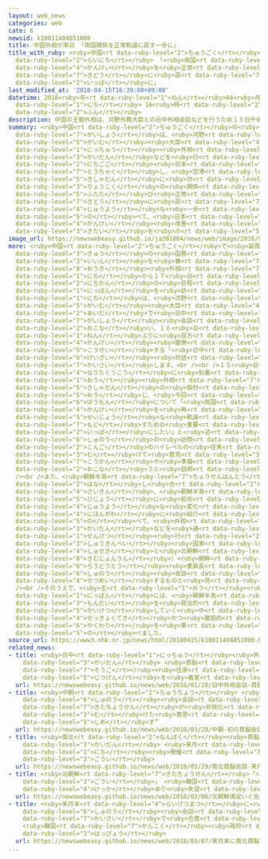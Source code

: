 ```yaml
---
layout: web_news
categories: web
cate: 6
newsid: k10011404851000
title: 中国外相が来日 「両国関係を正常軌道に戻す一歩に」
title_with_ruby: <ruby>中国<rt data-ruby-level="2">ちゅうごく</rt></ruby><ruby>外相<rt data-ruby-level="7">がいしょう</rt></ruby>が<ruby>来日<rt
  data-ruby-level="2">らいにち</rt></ruby> 「<ruby>両国<rt data-ruby-level="3">りょうこく</rt></ruby><ruby>関係<rt
  data-ruby-level="4">かんけい</rt></ruby>を<ruby>正常<rt data-ruby-level="5">せいじょう</rt></ruby><ruby>軌道<rt
  data-ruby-level="7">きどう</rt></ruby>に<ruby>戻<rt data-ruby-level="7">もど</rt></ruby>す<ruby>一歩<rt
  data-ruby-level="2">いっぽ</rt></ruby>に」
last_modified_at: '2018-04-15T16:39:00+09:00'
datetime: 2018<ruby>年<rt data-ruby-level="1">ねん</rt></ruby>04<ruby>月<rt data-ruby-level="1">がつ</rt></ruby>15<ruby>日<rt
  data-ruby-level="1">にち</rt></ruby> 16<ruby>時<rt data-ruby-level="2">じ</rt></ruby>39<ruby>分<rt
  data-ruby-level="2">ふん</rt></ruby>
description: 中国の王毅外相は、河野外務大臣との日中外相会談などを行うため１５日午後日本に到着し、空港で記者団に対して「両国の関係を再び正常な軌道に戻すための重要な一歩にしたい」と述べて、日本との関係改善に期待を示しました。
summary: <ruby>中国<rt data-ruby-level="2">ちゅうごく</rt></ruby>の<ruby>王毅<rt data-ruby-level="8">おうき</rt></ruby><ruby>外相<rt
  data-ruby-level="7">がいしょう</rt></ruby>は、<ruby>河野<rt data-ruby-level="8">こうの</rt></ruby><ruby>外務<rt
  data-ruby-level="5">がいむ</rt></ruby><ruby>大臣<rt data-ruby-level="4">だいじん</rt></ruby>との<ruby>日中<rt
  data-ruby-level="1">にっちゅう</rt></ruby><ruby>外相<rt data-ruby-level="7">がいしょう</rt></ruby><ruby>会談<rt
  data-ruby-level="3">かいだん</rt></ruby>などを<ruby>行<rt data-ruby-level="2">おこな</rt></ruby>うため１５<ruby>日午後<rt
  data-ruby-level="2">にちごご</rt></ruby><ruby>日本<rt data-ruby-level="1">にっぽん</rt></ruby>に<ruby>到着<rt
  data-ruby-level="7">とうちゃく</rt></ruby>し、<ruby>空港<rt data-ruby-level="3">くうこう</rt></ruby>で<ruby>記者団<rt
  data-ruby-level="5">きしゃだん</rt></ruby>に<ruby>対<rt data-ruby-level="3">たい</rt></ruby>して「<ruby>両国<rt
  data-ruby-level="3">りょうこく</rt></ruby>の<ruby>関係<rt data-ruby-level="4">かんけい</rt></ruby>を<ruby>再<rt
  data-ruby-level="5">ふたた</rt></ruby>び<ruby>正常<rt data-ruby-level="5">せいじょう</rt></ruby>な<ruby>軌道<rt
  data-ruby-level="7">きどう</rt></ruby>に<ruby>戻<rt data-ruby-level="7">もど</rt></ruby>すための<ruby>重要<rt
  data-ruby-level="4">じゅうよう</rt></ruby>な<ruby>一歩<rt data-ruby-level="2">いっぽ</rt></ruby>にしたい」と<ruby>述<rt
  data-ruby-level="5">の</rt></ruby>べて、<ruby>日本<rt data-ruby-level="1">にっぽん</rt></ruby>との<ruby>関係<rt
  data-ruby-level="4">かんけい</rt></ruby><ruby>改善<rt data-ruby-level="6">かいぜん</rt></ruby>に<ruby>期待<rt
  data-ruby-level="3">きたい</rt></ruby>を<ruby>示<rt data-ruby-level="5">しめ</rt></ruby>しました。
image_url: https://newswebeasy.github.io/ja201804/news/web/image/2018/04/15/K10011404851_1804151644_1804151645_01_02.jpg
more: <ruby>中国<rt data-ruby-level="2">ちゅうごく</rt></ruby>で<ruby>副首相<rt data-ruby-level="7">ふくしゅしょう</rt></ruby><ruby>級<rt
  data-ruby-level="3">きゅう</rt></ruby>の<ruby>国務<rt data-ruby-level="5">こくむ</rt></ruby><ruby>委員<rt
  data-ruby-level="3">いいん</rt></ruby>を<ruby>兼<rt data-ruby-level="7">か</rt></ruby>ねる<ruby>王毅<rt
  data-ruby-level="8">おうき</rt></ruby><ruby>外相<rt data-ruby-level="7">がいしょう</rt></ruby>は、１５<ruby>日<rt
  data-ruby-level="1">にち</rt></ruby>から１７<ruby>日<rt data-ruby-level="1">にち</rt></ruby>までの３<ruby>日間<rt
  data-ruby-level="2">にちかん</rt></ruby>の<ruby>日程<rt data-ruby-level="5">にってい</rt></ruby>で<ruby>日本<rt
  data-ruby-level="1">にっぽん</rt></ruby>を<ruby>訪<rt data-ruby-level="7">おとず</rt></ruby>れ、１５<ruby>日<rt
  data-ruby-level="1">にち</rt></ruby>は、<ruby>河野<rt data-ruby-level="8">こうの</rt></ruby><ruby>外務<rt
  data-ruby-level="5">がいむ</rt></ruby><ruby>大臣<rt data-ruby-level="4">だいじん</rt></ruby>との<ruby>間<rt
  data-ruby-level="2">あいだ</rt></ruby>で<ruby>日中<rt data-ruby-level="1">にっちゅう</rt></ruby><ruby>外相<rt
  data-ruby-level="7">がいしょう</rt></ruby><ruby>会談<rt data-ruby-level="3">かいだん</rt></ruby>を<ruby>行<rt
  data-ruby-level="2">おこな</rt></ruby>い、１６<ruby>日<rt data-ruby-level="1">にち</rt></ruby>はおよそ８<ruby>年<rt
  data-ruby-level="1">ねん</rt></ruby>ぶりに<ruby>双方<rt data-ruby-level="7">そうほう</rt></ruby>の<ruby>関係<rt
  data-ruby-level="4">かんけい</rt></ruby><ruby>閣僚<rt data-ruby-level="7">かくりょう</rt></ruby>で<ruby>構成<rt
  data-ruby-level="5">こうせい</rt></ruby>する「<ruby>日中<rt data-ruby-level="1">にっちゅう</rt></ruby>ハイレベル<ruby>経済<rt
  data-ruby-level="6">けいざい</rt></ruby><ruby>対話<rt data-ruby-level="3">たいわ</rt></ruby>」を<ruby>開催<rt
  data-ruby-level="7">かいさい</rt></ruby>します。<br /><br />１５<ruby>日午後<rt data-ruby-level="2">にちごご</rt></ruby>、<ruby>成田空港<rt
  data-ruby-level="4">なりたくうこう</rt></ruby>に<ruby>到着<rt data-ruby-level="7">とうちゃく</rt></ruby>した<ruby>王<rt
  data-ruby-level="1">おう</rt></ruby><ruby>外相<rt data-ruby-level="7">がいしょう</rt></ruby>は、<ruby>記者団<rt
  data-ruby-level="5">きしゃだん</rt></ruby>の<ruby>取材<rt data-ruby-level="4">しゅざい</rt></ruby>に<ruby>応<rt
  data-ruby-level="5">おう</rt></ruby>じ、<ruby>今回<rt data-ruby-level="2">こんかい</rt></ruby>の<ruby>訪問<rt
  data-ruby-level="6">ほうもん</rt></ruby>について「<ruby>両国<rt data-ruby-level="3">りょうこく</rt></ruby>の<ruby>関係<rt
  data-ruby-level="4">かんけい</rt></ruby>を<ruby>再<rt data-ruby-level="5">ふたた</rt></ruby>び<ruby>正常<rt
  data-ruby-level="5">せいじょう</rt></ruby>な<ruby>軌道<rt data-ruby-level="7">きどう</rt></ruby>に<ruby>戻<rt
  data-ruby-level="7">もど</rt></ruby>すための<ruby>重要<rt data-ruby-level="4">じゅうよう</rt></ruby>な<ruby>一歩<rt
  data-ruby-level="2">いっぽ</rt></ruby>にしたい」と<ruby>述<rt data-ruby-level="5">の</rt></ruby>べて、<ruby>首脳<rt
  data-ruby-level="6">しゅのう</rt></ruby>の<ruby>訪問<rt data-ruby-level="6">ほうもん</rt></ruby>など<ruby>今後<rt
  data-ruby-level="2">こんご</rt></ruby>のハイレベルの<ruby>往来<rt data-ruby-level="5">おうらい</rt></ruby>に<ruby>向<rt
  data-ruby-level="3">む</rt></ruby>けて<ruby>意見<rt data-ruby-level="3">いけん</rt></ruby><ruby>交換<rt
  data-ruby-level="7">こうかん</rt></ruby>や<ruby>準備<rt data-ruby-level="5">じゅんび</rt></ruby>を<ruby>行<rt
  data-ruby-level="2">おこな</rt></ruby>うと<ruby>説明<rt data-ruby-level="4">せつめい</rt></ruby>しました。<br
  /><br />また、<ruby>朝鮮半島<rt data-ruby-level="7">ちょうせんはんとう</rt></ruby><ruby>情勢<rt data-ruby-level="5">じょうせい</rt></ruby>についても<ruby>話<rt
  data-ruby-level="2">はな</rt></ruby>し<ruby>合<rt data-ruby-level="2">あ</rt></ruby>うとしたうえで、「<ruby>最近<rt
  data-ruby-level="4">さいきん</rt></ruby>、<ruby>朝鮮半島<rt data-ruby-level="7">ちょうせんはんとう</rt></ruby>には<ruby>非常<rt
  data-ruby-level="5">ひじょう</rt></ruby>に<ruby>前向<rt data-ruby-level="3">まえむ</rt></ruby>きで<ruby>重要<rt
  data-ruby-level="4">じゅうよう</rt></ruby>な<ruby>変化<rt data-ruby-level="4">へんか</rt></ruby>があり、<ruby>日本側<rt
  data-ruby-level="4">にほんがわ</rt></ruby>に<ruby>紹介<rt data-ruby-level="7">しょうかい</rt></ruby>したい」と<ruby>述<rt
  data-ruby-level="5">の</rt></ruby>べて、<ruby>外相<rt data-ruby-level="7">がいしょう</rt></ruby><ruby>会談<rt
  data-ruby-level="3">かいだん</rt></ruby>などを<ruby>通<rt data-ruby-level="2">つう</rt></ruby>じて、<ruby>先月<rt
  data-ruby-level="1">せんげつ</rt></ruby><ruby>行<rt data-ruby-level="2">おこな</rt></ruby>われた<ruby>習近平<rt
  data-ruby-level="3">しゅうきんぺい</rt></ruby><ruby>国家<rt data-ruby-level="2">こっか</rt></ruby><ruby>主席<rt
  data-ruby-level="4">しゅせき</rt></ruby>と<ruby>北朝鮮<rt data-ruby-level="7">きたちょうせん</rt></ruby>のキム・ジョンウン（<ruby>金正恩<rt
  data-ruby-level="8">きむじょんうん</rt></ruby>）<ruby>朝鮮<rt data-ruby-level="7">ちょうせん</rt></ruby><ruby>労働党<rt
  data-ruby-level="6">ろうどうとう</rt></ruby><ruby>委員長<rt data-ruby-level="3">いいんちょう</rt></ruby>の<ruby>首脳<rt
  data-ruby-level="6">しゅのう</rt></ruby><ruby>会談<rt data-ruby-level="3">かいだん</rt></ruby>についても<ruby>説明<rt
  data-ruby-level="4">せつめい</rt></ruby>するものと<ruby>見<rt data-ruby-level="1">み</rt></ruby>られます。<br
  /><br />そのうえで、<ruby>王<rt data-ruby-level="1">おう</rt></ruby><ruby>外相<rt data-ruby-level="7">がいしょう</rt></ruby>は「<ruby>日本<rt
  data-ruby-level="1">にっぽん</rt></ruby>には、<ruby>朝鮮半島<rt data-ruby-level="7">ちょうせんはんとう</rt></ruby>の<ruby>問題<rt
  data-ruby-level="3">もんだい</rt></ruby>を<ruby>政治的<rt data-ruby-level="5">せいじてき</rt></ruby>に<ruby>解決<rt
  data-ruby-level="5">かいけつ</rt></ruby>していく<ruby>中<rt data-ruby-level="1">なか</rt></ruby>で、<ruby>積極的<rt
  data-ruby-level="4">せっきょくてき</rt></ruby>かつ<ruby>建設的<rt data-ruby-level="5">けんせつてき</rt></ruby>な<ruby>役割<rt
  data-ruby-level="6">やくわり</rt></ruby>を<ruby>果<rt data-ruby-level="4">は</rt></ruby>たしてほしい」と<ruby>述<rt
  data-ruby-level="5">の</rt></ruby>べました。
source_url: https://www3.nhk.or.jp/news/html/20180415/k10011404851000.html
related_news:
- title: <ruby>日中<rt data-ruby-level="1">にっちゅう</rt></ruby><ruby>外相<rt data-ruby-level="7">がいしょう</rt></ruby><ruby>会談<rt
    data-ruby-level="3">かいだん</rt></ruby> <ruby>首脳<rt data-ruby-level="6">しゅのう</rt></ruby>の<ruby>相互<rt
    data-ruby-level="7">そうご</rt></ruby><ruby>往来<rt data-ruby-level="5">おうらい</rt></ruby>の<ruby>実現<rt
    data-ruby-level="5">じつげん</rt></ruby>を<ruby>着実<rt data-ruby-level="3">ちゃくじつ</rt></ruby>に
  url: https://newswebeasy.github.io/news/web/2018/01/28/日中外相会談-首脳の相互往来の実現を着実に
- title: <ruby>中朝<rt data-ruby-level="2">ちゅうちょう</rt></ruby> <ruby>初<rt data-ruby-level="4">はつ</rt></ruby>の<ruby>首脳<rt
    data-ruby-level="6">しゅのう</rt></ruby><ruby>会談<rt data-ruby-level="3">かいだん</rt></ruby>“<ruby>北朝鮮<rt
    data-ruby-level="7">きたちょうせん</rt></ruby>が<ruby>非核化<rt data-ruby-level="7">ひかくか</rt></ruby>に<ruby>向<rt
    data-ruby-level="3">む</rt></ruby>けた<ruby>意思<rt data-ruby-level="3">いし</rt></ruby><ruby>示<rt
    data-ruby-level="5">しめ</rt></ruby>す”
  url: https://newswebeasy.github.io/news/web/2018/03/28/中朝-初の首脳会談北朝鮮が非核化に向けた意思示す
- title: <ruby>南北<rt data-ruby-level="2">なんぼく</rt></ruby><ruby>首脳<rt data-ruby-level="6">しゅのう</rt></ruby><ruby>会談<rt
    data-ruby-level="3">かいだん</rt></ruby> <ruby>来月<rt data-ruby-level="2">らいげつ</rt></ruby>27<ruby>日<rt
    data-ruby-level="1">にち</rt></ruby><ruby>開催<rt data-ruby-level="7">かいさい</rt></ruby>で<ruby>合意<rt
    data-ruby-level="3">ごうい</rt></ruby>
  url: https://newswebeasy.github.io/news/web/2018/03/29/南北首脳会談-来月27日開催で合意
- title: <ruby>北朝鮮<rt data-ruby-level="7">きたちょうせん</rt></ruby>「<ruby>満足<rt data-ruby-level="4">まんぞく</rt></ruby>いく<ruby>合意<rt
    data-ruby-level="3">ごうい</rt></ruby>」 <ruby>韓国<rt data-ruby-level="7">かんこく</rt></ruby>「<ruby>結果<rt
    data-ruby-level="4">けっか</rt></ruby>あり<ruby>失望<rt data-ruby-level="4">しつぼう</rt></ruby>させるものでない」
  url: https://newswebeasy.github.io/news/web/2018/03/06/北朝鮮満足いく合意-韓国結果あり失望させるものでない
- title: <ruby>来月末<rt data-ruby-level="4">らいげつまつ</rt></ruby>に<ruby>南北<rt data-ruby-level="2">なんぼく</rt></ruby><ruby>首脳<rt
    data-ruby-level="6">しゅのう</rt></ruby><ruby>会談<rt data-ruby-level="3">かいだん</rt></ruby><ruby>開催<rt
    data-ruby-level="7">かいさい</rt></ruby>で<ruby>合意<rt data-ruby-level="3">ごうい</rt></ruby>
    <ruby>韓国<rt data-ruby-level="7">かんこく</rt></ruby><ruby>政府<rt data-ruby-level="5">せいふ</rt></ruby><ruby>発表<rt
    data-ruby-level="3">はっぴょう</rt></ruby>
  url: https://newswebeasy.github.io/news/web/2018/03/07/来月末に南北首脳会談開催で合意-韓国政府発表
...
```

